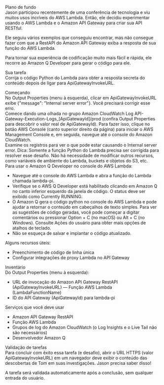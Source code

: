 Plano de fundo  
Jason participou recentemente de uma conferência de tecnologia e viu muitos usos incríveis do AWS Lambda. Então, ele decidiu experimentar usando o AWS Lambda e o Amazon API Gateway para criar sua API RESTful.

Ele seguiu vários exemplos que conseguiu encontrar, mas não consegue fazer com que a RestAPI do Amazon API Gateway exiba a resposta de sua função do AWS Lambda.

Para tornar sua experiência de codificação muito mais fácil e rápida, ele recorre ao Amazon Q Developer para gerar o código para ele.

Sua tarefa  
Corrija o código Python do Lambda para obter a resposta secreta do conteúdo depois de ligar para ApiGatewayInvokeURL.

Começando  
No Output Properties (menu à esquerda), clicar em ApiGatewayInvokeURL exibe {"message": "Internal server error"}. Você precisará corrigir esse erro.  
Comece dando uma olhada no grupo Amazon CloudWatch Log API-Gateway-Execution-Logs_[ApiGatewayId]/prod (confira Output Properties para descobrir o valor real de ApiGatewayId). Para fazer isso, clique no botão AWS Console (canto superior direito da página) para iniciar o AWS Management Console e, em seguida, navegue até o console do Amazon CloudWatch.  
Examine os registros para ver o que pode estar causando o Internal server error. Dica: Somente a função Python do Lambda precisa ser corrigida para resolver esse desafio. Não há necessidade de modificar outros recursos, como variáveis de ambiente do Lambda, buckets e objetos do S3, etc.  
Para usar o Amazon Q Developer no console do AWS Lambda:

- Navegue até o console do AWS Lambda e abra a função do Lambda chamada lambda-pi.  
- Verifique se o AWS Q Developer está habilitado clicando em Amazon Q no canto inferior esquerdo da janela de código. O status deve ser exibido como Currently RUNNING.  
- O Amazon Q gera o código python no console do AWS Lambda e pode ajudar a retornar o conteúdo em cabeçalhos de texto simples. Para ver as sugestões de código geradas, você pode começar a digitar comentários ou pressionar Option + C (no macOS) ou Alt + C (no Windows). Consulte Ações do usuário para obter mais opções de atalhos de teclado.  
- Não se esqueça de salvar e implantar o código atualizado.

Alguns recursos úteis:

- Preenchimento de código de linha única  
- Configurar integrações de proxy Lambda no API Gateway  

Inventário  
Do Output Properties (menu à esquerda):

- URL de invocação do Amazon API Gateway RestAPI (ApiGatewayInvokeURL) — Função AWS Lambda (LambdaFunctionName)  
- ID do API Gateway (ApiGatewayId) para lambda-pi  

Serviços que você deve usar  
- Amazon API Gateway RestAPI  
- Função AWS Lambda  
- Grupos de log do Amazon CloudWatch (o Log Insights e o Live Tail não são necessários)  
- Desenvolvedor Amazon Q  

Validação de tarefas  
Para concluir com êxito essa tarefa (e desafio), abrir o URL HTTPS (valor ApiGatewayInvokeURL) em um navegador deve exibir o conteúdo das descobertas de Tom em suas investigações. Jason precisa saber disso!

A tarefa será validada automaticamente após a conclusão, sem qualquer entrada do usuário.
